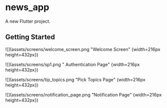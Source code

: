 # news_app

A new Flutter project.

## Getting Started

![](assets/screens/welcome_screen.png "Welcome Screen" {width=216px height=432px})

![](assets/screens/sp1.png " Authentication Page" {width=216px height=432px})

![](assets/screens/tip_topics.png "Pick Topics Page" {width=216px height=432px})

![](assets/screens/notification_page.png "Notification Page" {width=216px height=432px})
